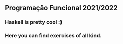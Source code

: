 ## Programação Funcional 2021/2022
### Haskell is pretty cool :)
### Here you can find exercises of all kind.
